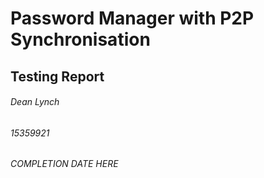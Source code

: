 # Password Manager with P2P Synchronisation
## Testing Report
###### Dean Lynch
###### 15359921
###### COMPLETION DATE HERE
